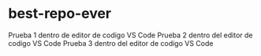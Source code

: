 # best-repo-ever


Prueba 1 dentro de editor de codigo VS Code
Prueba 2 dentro del editor de codigo VS Code
Prueba 3 dentro del editor de codigo VS Code

